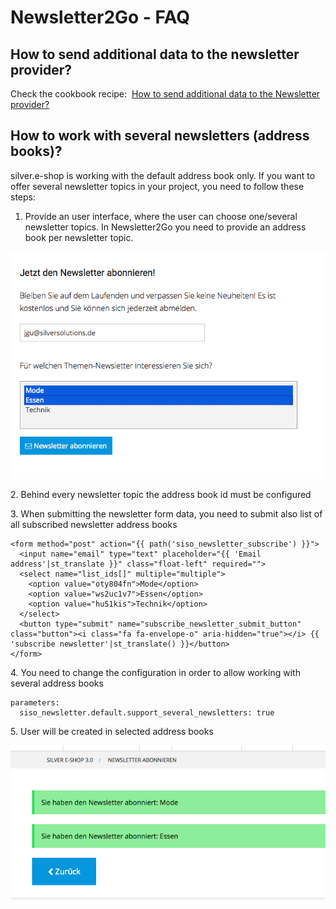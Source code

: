 # Newsletter2Go - FAQ 

## How to send additional data to the newsletter provider?

Check the cookbook recipe:  [How to send additional data to the Newsletter provider?](https://doc.silver-eshop.de/display/EC14/How+to+send+additional+data+to+Newsletter2Go)

## How to work with several newsletters (address books)?

silver.e-shop is working with the default address book only. If you want to offer several newsletter topics in your project, you need to follow these steps:

1.  Provide an user interface, where the user can choose one/several newsletter topics. In Newsletter2Go you need to provide an address book per newsletter topic.

![](../img/newsletter2go_4.png)

2\. Behind every newsletter topic the address book id must be configured

3\. When submitting the newsletter form data, you need to submit also list of all subscribed newsletter address books

``` 
<form method="post" action="{{ path('siso_newsletter_subscribe') }}">
  <input name="email" type="text" placeholder="{{ 'Email address'|st_translate }}" class="float-left" required="">
  <select name="list_ids[]" multiple="multiple">
    <option value="oty804fn">Mode</option>
    <option value="ws2uc1v7">Essen</option>
    <option value="hu51kis">Technik</option>
  </select>
  <button type="submit" name="subscribe_newsletter_submit_button" class="button"><i class="fa fa-envelope-o" aria-hidden="true"></i> {{ 'subscribe newsletter'|st_translate() }}</button>
</form>
```

4\. You need to change the configuration in order to allow working with several address books

``` 
parameters:
  siso_newsletter.default.support_several_newsletters: true
```

5\. User will be created in selected address books

![](../img/newsletter2go_5.png)
